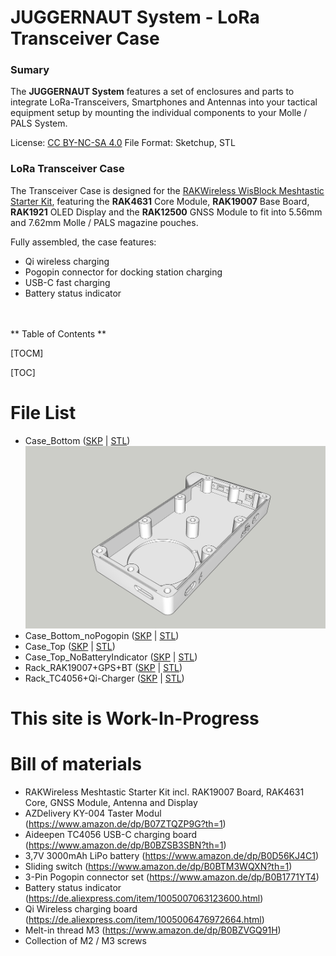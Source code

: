 # JUGGERNAUT System - LoRa Transceiver Case
### Sumary
The **JUGGERNAUT System** features a set of enclosures and parts to integrate LoRa-Transceivers, Smartphones and Antennas into your tactical equipment setup by mounting the individual components to your Molle / PALS System.

License: [CC BY-NC-SA 4.0](https://creativecommons.org/licenses/by-nc-sa/4.0/)
File Format: Sketchup, STL

### LoRa Transceiver Case
The Transceiver Case is designed for the [RAKWireless WisBlock Meshtastic Starter Kit](https://store.rakwireless.com/products/wisblock-meshtastic-starter-kit?variant=43884034621638), featuring the **RAK4631** Core Module, **RAK19007** Base Board, **RAK1921** OLED Display and the **RAK12500** GNSS Module to fit into 5.56mm and 7.62mm Molle / PALS magazine pouches.

Fully assembled, the case features:
* Qi wireless charging
* Pogopin connector for docking station charging
* USB-C fast charging
* Battery status indicator
</br>
</br>
** Table of Contents **

[TOCM]

[TOC]

# File List
* Case_Bottom ([SKP](https://github.com/audiocustoms/LoRa-Transceiver-Case/blob/main/RAK%20Wireless/RAK19007/MagPouch%20Case/Sketchup/Case_Bottom.skp) | [STL](https://github.com/audiocustoms/LoRa-Transceiver-Case/blob/main/RAK%20Wireless/RAK19007/MagPouch%20Case/STL/Case_Bottom.stl))
![](https://github.com/audiocustoms/LoRa-Transceiver-Case/blob/main/RAK%20Wireless/RAK19007/MagPouch%20Case/Pics/Model/Case_Bottom_01.jpg)
* Case_Bottom_noPogopin ([SKP](https://github.com/audiocustoms/LoRa-Transceiver-Case/blob/main/RAK%20Wireless/RAK19007/MagPouch%20Case/Sketchup/Case_Bottom_noPogopin.skp) | [STL](https://github.com/audiocustoms/LoRa-Transceiver-Case/blob/main/RAK%20Wireless/RAK19007/MagPouch%20Case/STL/Case_Bottom_noPogopin.stl))
* Case_Top ([SKP](https://github.com/audiocustoms/LoRa-Transceiver-Case/blob/main/RAK%20Wireless/RAK19007/MagPouch%20Case/Sketchup/Case_Top.skp) | [STL](https://github.com/audiocustoms/LoRa-Transceiver-Case/blob/main/RAK%20Wireless/RAK19007/MagPouch%20Case/STL/Case_Top.stl))
* Case_Top_NoBatteryIndicator ([SKP](https://github.com/audiocustoms/LoRa-Transceiver-Case/blob/main/RAK%20Wireless/RAK19007/MagPouch%20Case/Sketchup/Case_Top_noBatteryIndicator.skp) | [STL](https://github.com/audiocustoms/LoRa-Transceiver-Case/blob/main/RAK%20Wireless/RAK19007/MagPouch%20Case/STL/Case_Top_noBatteryIndicator.stl))
* Rack_RAK19007+GPS+BT ([SKP](https://github.com/audiocustoms/LoRa-Transceiver-Case/blob/main/RAK%20Wireless/RAK19007/MagPouch%20Case/Sketchup/Rack_RAK19007%2BGPS%2BBT.skp) | [STL](https://github.com/audiocustoms/LoRa-Transceiver-Case/blob/main/RAK%20Wireless/RAK19007/MagPouch%20Case/STL/Rack_RAK19007%2BGPS%2BBT.stl))
* Rack_TC4056+Qi-Charger ([SKP](https://github.com/audiocustoms/LoRa-Transceiver-Case/blob/main/RAK%20Wireless/RAK19007/MagPouch%20Case/Sketchup/Rack_TC4056%2BQi-Charger.skp) | [STL](https://github.com/audiocustoms/LoRa-Transceiver-Case/blob/main/RAK%20Wireless/RAK19007/MagPouch%20Case/STL/Rack_TC4056%2BQi-Charger.stl))

# This site is Work-In-Progress

# Bill of materials
- RAKWireless Meshtastic Starter Kit incl. RAK19007 Board, RAK4631 Core, GNSS Module, Antenna and Display
- AZDelivery KY-004 Taster Modul (https://www.amazon.de/dp/B07ZTQZP9G?th=1)
- Aideepen TC4056 USB-C charging board (https://www.amazon.de/dp/B0BZSB3SBN?th=1)
- 3,7V 3000mAh LiPo battery (https://www.amazon.de/dp/B0D56KJ4C1)
- Sliding switch (https://www.amazon.de/dp/B0BTM3WQXN?th=1)
- 3-Pin Pogopin connector set (https://www.amazon.de/dp/B0B1771YT4)
- Battery status indicator (https://de.aliexpress.com/item/1005007063123600.html)
- Qi Wireless charging board (https://de.aliexpress.com/item/1005006476972664.html)
- Melt-in thread M3 (https://www.amazon.de/dp/B0BZVGQ91H)
- Collection of M2 / M3 screws
